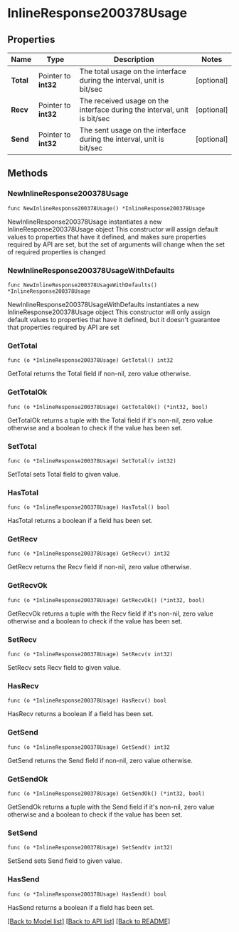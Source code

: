 # InlineResponse200378Usage

## Properties

Name | Type | Description | Notes
------------ | ------------- | ------------- | -------------
**Total** | Pointer to **int32** | The total usage on the interface during the interval, unit is bit/sec | [optional] 
**Recv** | Pointer to **int32** | The received usage on the interface during the interval, unit is bit/sec | [optional] 
**Send** | Pointer to **int32** | The sent usage on the interface during the interval, unit is bit/sec | [optional] 

## Methods

### NewInlineResponse200378Usage

`func NewInlineResponse200378Usage() *InlineResponse200378Usage`

NewInlineResponse200378Usage instantiates a new InlineResponse200378Usage object
This constructor will assign default values to properties that have it defined,
and makes sure properties required by API are set, but the set of arguments
will change when the set of required properties is changed

### NewInlineResponse200378UsageWithDefaults

`func NewInlineResponse200378UsageWithDefaults() *InlineResponse200378Usage`

NewInlineResponse200378UsageWithDefaults instantiates a new InlineResponse200378Usage object
This constructor will only assign default values to properties that have it defined,
but it doesn't guarantee that properties required by API are set

### GetTotal

`func (o *InlineResponse200378Usage) GetTotal() int32`

GetTotal returns the Total field if non-nil, zero value otherwise.

### GetTotalOk

`func (o *InlineResponse200378Usage) GetTotalOk() (*int32, bool)`

GetTotalOk returns a tuple with the Total field if it's non-nil, zero value otherwise
and a boolean to check if the value has been set.

### SetTotal

`func (o *InlineResponse200378Usage) SetTotal(v int32)`

SetTotal sets Total field to given value.

### HasTotal

`func (o *InlineResponse200378Usage) HasTotal() bool`

HasTotal returns a boolean if a field has been set.

### GetRecv

`func (o *InlineResponse200378Usage) GetRecv() int32`

GetRecv returns the Recv field if non-nil, zero value otherwise.

### GetRecvOk

`func (o *InlineResponse200378Usage) GetRecvOk() (*int32, bool)`

GetRecvOk returns a tuple with the Recv field if it's non-nil, zero value otherwise
and a boolean to check if the value has been set.

### SetRecv

`func (o *InlineResponse200378Usage) SetRecv(v int32)`

SetRecv sets Recv field to given value.

### HasRecv

`func (o *InlineResponse200378Usage) HasRecv() bool`

HasRecv returns a boolean if a field has been set.

### GetSend

`func (o *InlineResponse200378Usage) GetSend() int32`

GetSend returns the Send field if non-nil, zero value otherwise.

### GetSendOk

`func (o *InlineResponse200378Usage) GetSendOk() (*int32, bool)`

GetSendOk returns a tuple with the Send field if it's non-nil, zero value otherwise
and a boolean to check if the value has been set.

### SetSend

`func (o *InlineResponse200378Usage) SetSend(v int32)`

SetSend sets Send field to given value.

### HasSend

`func (o *InlineResponse200378Usage) HasSend() bool`

HasSend returns a boolean if a field has been set.


[[Back to Model list]](../README.md#documentation-for-models) [[Back to API list]](../README.md#documentation-for-api-endpoints) [[Back to README]](../README.md)


